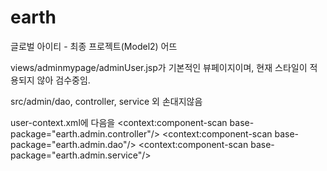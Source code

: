 # earth
글로벌 아이티 - 최종 프로젝트(Model2) 어뜨

views/adminmypage/adminUser.jsp가 기본적인 뷰페이지이며, 현재 스타일이 적용되지 않아 검수중임.

src/admin/dao, controller, service 외 손대지않음

user-context.xml에 다음을 
<context:component-scan base-package="earth.admin.controller"/>
	<context:component-scan base-package="earth.admin.dao"/>
	<context:component-scan base-package="earth.admin.service"/>
	
